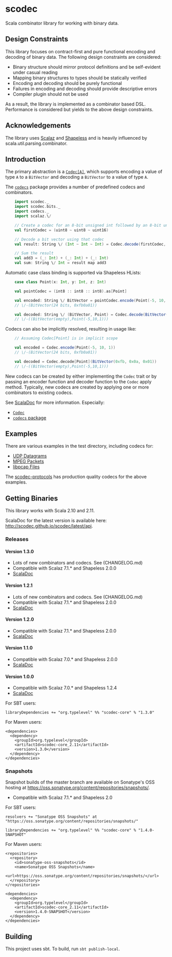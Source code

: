 scodec
======

Scala combinator library for working with binary data.

Design Constraints
------------------

This library focuses on contract-first and pure functional encoding and decoding of binary data.
The following design constraints are considered:
 - Binary structure should mirror protocol definitions and be self-evident under casual reading
 - Mapping binary structures to types should be statically verified
 - Encoding and decoding should be purely functional
 - Failures in encoding and decoding should provide descriptive errors
 - Compiler plugin should not be used

As a result, the library is implemented as a combinator based DSL.
Performance is considered but yields to the above design constraints.

Acknowledgements
----------------
The library uses [Scalaz](https://github.com/scalaz/scalaz) and [Shapeless](https://github.com/milessabin/shapeless)
and is heavily influenced by scala.util.parsing.combinator.


Introduction
------------

The primary abstraction is a [`Codec[A]`](src/main/scala/scodec/Codec.scala), which supports encoding a value of type `A` to a
`BitVector` and decoding a `BitVector` to a value of type `A`.

The [`codecs`](src/main/scala/scodec/codecs/package.scala) package provides a number of predefined codecs and combinators.

```scala
    import scodec._
    import scodec.bits._
    import codecs._
    import scalaz.\/

    // Create a codec for an 8-bit unsigned int followed by an 8-bit unsigned int followed by a 16-bit unsigned int
    val firstCodec = (uint8 ~ uint8 ~ uint16)

    // Decode a bit vector using that codec
    val result: String \/ (Int ~ Int ~ Int) = Codec.decode(firstCodec, BitVector(0x10, 0x2a, 0x03, 0xff))

    // Sum the result
    val add3 = (_: Int) + (_: Int) + (_: Int)
    val sum: String \/ Int = result map add3
```

Automatic case class binding is supported via Shapeless HLists:

```scala
    case class Point(x: Int, y: Int, z: Int)

    val pointCodec = (int8 :: int8 :: int8).as[Point]

    val encoded: String \/ BitVector = pointCodec.encode(Point(-5, 10, 1))
    // \/-(BitVector(24 bits, 0xfb0a01))

    val decoded: String \/ (BitVector, Point) = Codec.decode(BitVector(0xfb, 0x0a, 0x01))(pointCodec)
    // \/-((BitVector(empty),Point(-5,10,1)))
```

Codecs can also be implicitly resolved, resulting in usage like:

```scala
    // Assuming Codec[Point] is in implicit scope

    val encoded = Codec.encode(Point(-5, 10, 1))
    // \/-(BitVector(24 bits, 0xfb0a01))

    val decoded = Codec.decode[Point](BitVector(0xfb, 0x0a, 0x01))
    // \/-((BitVector(empty),Point(-5,10,1)))
```

New codecs can be created by either implementing the `Codec` trait or by passing an encoder function and decoder function to the `Codec` apply method. Typically, new codecs are created by applying one or more combinators to existing codecs.

See [ScalaDoc](http://scodec.github.io/scodec/latest/api/) for more information. Especially:
 - [`Codec`](http://scodec.github.io/scodec/latest/api/scodec/Codec.html)
 - [`codecs` package](http://scodec.github.io/scodec/latest/api/index.html#scodec.codecs.package)

Examples
--------

There are various examples in the test directory, including codecs for:

 - [UDP Datagrams](src/test/scala/scodec/examples/UdpDatagramExample.scala)
 - [MPEG Packets](src/test/scala/scodec/examples/MpegPacketExample.scala)
 - [libpcap Files](src/test/scala/scodec/examples/PcapExample.scala)

The [scodec-protocols](https://github.com/scodec/scodec-protocols) has production
quality codecs for the above examples.

Getting Binaries
----------------

This library works with Scala 2.10 and 2.11.

ScalaDoc for the latest version is available here: http://scodec.github.io/scodec/latest/api.

### Releases

#### Version 1.3.0

 - Lots of new combinators and codecs. See (CHANGELOG.md)
 - Compatible with Scalaz 7.1.* and Shapeless 2.0.0
 - [ScalaDoc](http://docs.typelevel.org/api/scodec/core/stable/1.3.0)

#### Version 1.2.1

 - Lots of new combinators and codecs. See (CHANGELOG.md)
 - Compatible with Scalaz 7.1.* and Shapeless 2.0.0
 - [ScalaDoc](http://docs.typelevel.org/api/scodec/core/stable/1.2.1)

#### Version 1.2.0

 - Compatible with Scalaz 7.1.* and Shapeless 2.0.0
 - [ScalaDoc](http://docs.typelevel.org/api/scodec/core/stable/1.2.0)

#### Version 1.1.0

 - Compatible with Scalaz 7.0.* and Shapeless 2.0.0
 - [ScalaDoc](http://docs.typelevel.org/api/scodec/core/stable/1.1.0)

#### Version 1.0.0

 - Compatible with Scalaz 7.0.* and Shapeless 1.2.4
 - [ScalaDoc](http://docs.typelevel.org/api/scodec/core/stable/1.0.0)

For SBT users:

    libraryDependencies += "org.typelevel" %% "scodec-core" % "1.3.0"


For Maven users:

    <dependencies>
      <dependency>
        <groupId>org.typelevel</groupId>
        <artifactId>scodec-core_2.11</artifactId>
        <version>1.3.0</version>
      </dependency>
    </dependencies>


### Snapshots

Snapshot builds of the master branch are available on Sonatype's OSS hosting at https://oss.sonatype.org/content/repositories/snapshots/.

 - Compatible with Scalaz 7.1.* and Shapeless 2.0

For SBT users:

    resolvers += "Sonatype OSS Snapshots" at "https://oss.sonatype.org/content/repositories/snapshots/"

    libraryDependencies += "org.typelevel" %% "scodec-core" % "1.4.0-SNAPSHOT"


For Maven users:

    <repositories>
      <repository>
        <id>sonatype-oss-snapshots</id>
        <name>Sonatype OSS Snapshots</name>
        <url>https://oss.sonatype.org/content/repositories/snapshots/</url>
      </repository>
    </repositories>

    <dependencies>
      <dependency>
        <groupId>org.typelevel</groupId>
        <artifactId>scodec-core_2.11</artifactId>
        <version>1.4.0-SNAPSHOT</version>
      </dependency>
    </dependencies>

Building
--------

This project uses sbt. To build, run `sbt publish-local`.
